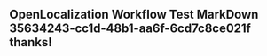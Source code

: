<properties
ms.topic="hero-topic"
ms.test1="hero-topic"
ms.test2="test"/>

## OpenLocalization Workflow Test MarkDown 35634243-cc1d-48b1-aa6f-6cd7c8ce021f thanks!
